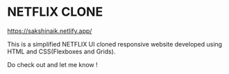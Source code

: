 # NETFLIX CLONE

https://sakshinaik.netlify.app/


This is a simplified NETFLIX UI cloned responsive website developed using HTML and CSS(Flexboxes and Grids).


Do check out and let me know !
